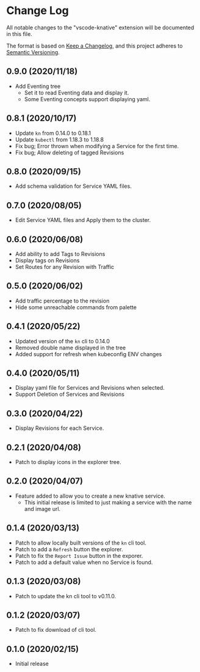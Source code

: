 # Change Log

All notable changes to the "vscode-knative" extension will be documented in this file.

The format is based on [Keep a Changelog](https://keepachangelog.com/en/1.0.0/),
and this project adheres to [Semantic Versioning](https://semver.org/spec/v2.0.0.html).

## 0.9.0 (2020/11/18)

-  Add Eventing tree
   -  Set it to read Eventing data and display it.
   -  Some Eventing concepts support displaying yaml.

## 0.8.1 (2020/10/17)

-  Update `kn` from 0.14.0 to 0.18.1
-  Update `kubectl` from 1.18.3 to 1.18.8
-  Fix bug; Error thrown when modifying a Service for the first time.
-  Fix bug; Allow deleting of tagged Revisions

## 0.8.0 (2020/09/15)

-  Add schema validation for Service YAML files.

## 0.7.0 (2020/08/05)

-  Edit Service YAML files and Apply them to the cluster.

## 0.6.0 (2020/06/08)

-  Add ability to add Tags to Revisions
-  Display tags on Revisions
-  Set Routes for any Revision with Traffic

## 0.5.0 (2020/06/02)

-  Add traffic percentage to the revision
-  Hide some unreachable commands from palette

## 0.4.1 (2020/05/22)

- Updated version of the `kn` cli to 0.14.0
- Removed double name displayed in the tree
- Added support for refresh when kubeconfig ENV changes 

## 0.4.0 (2020/05/11)

- Display yaml file for Services and Revisions when selected.
- Support Deletion of Services and Revisions

## 0.3.0 (2020/04/22)

- Display Revisions for each Service.

## 0.2.1 (2020/04/08)

- Patch to display icons in the explorer tree.

## 0.2.0 (2020/04/07)

- Feature added to allow you to create a new knative service.
  - This initial release is limited to just making a service with the name and image url.

## 0.1.4 (2020/03/13)

- Patch to allow locally built versions of the `kn` cli tool.
- Patch to add a `Refresh` button the explorer.
- Patch to fix the `Report Issue` button in the exporer.
- Patch to add a default value when no Service is found.

## 0.1.3 (2020/03/08)

- Patch to update the kn cli tool to v0.11.0.

## 0.1.2 (2020/03/07)

- Patch to fix download of cli tool.

## 0.1.0 (2020/02/15)

- Initial release
